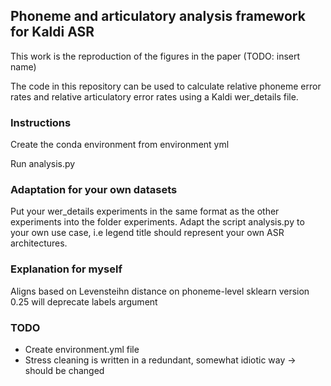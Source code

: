 
## Phoneme and articulatory analysis framework for Kaldi ASR

This work is the reproduction of the figures in the paper (TODO: insert name)

The code in this repository can be used to calculate relative phoneme error rates and relative articulatory error
rates using a Kaldi wer_details file.

### Instructions

Create the conda environment from environment yml

Run analysis.py

### Adaptation for your own datasets

Put your wer_details experiments in the same format as the other experiments into the folder experiments.
Adapt the script analysis.py to your own use case, i.e legend title should represent your own ASR architectures.


### Explanation for myself

Aligns based on Levensteihn distance on phoneme-level
sklearn version 0.25 will deprecate labels argument

### TODO

* Create environment.yml file
* Stress cleaning is written in a redundant, somewhat idiotic way -> should be changed